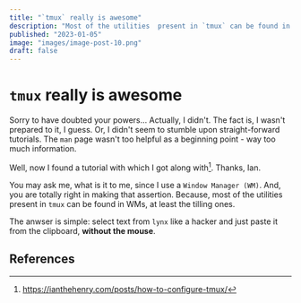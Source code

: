 ```yaml
---
title: "`tmux` really is awesome"
description: "Most of the utilities  present in `tmux` can be found in WMs, at least the tilling ones. The anwser is simple: select text from `lynx` like a hacker and just paste it."
published: "2023-01-05"
image: "images/image-post-10.png"
draft: false
---
```



# `tmux` really is awesome

Sorry to have doubted your powers... Actually, I didn't. The fact is, I wasn't 
prepared to it, I guess. Or, I didn't seem to stumble upon straight-forward 
tutorials. The `man` page wasn't too helpful as a beginning point - way too 
much information.

Well, now I found a tutorial with which I got along with[^1]. Thanks, Ian.

You may ask me, what is it to me, since I use a `Window Manager (WM)`. And, you 
are totally right in making that assertion. Because, most of the utilities 
present in `tmux` can be found in WMs, at least the tilling ones.

The anwser is simple: select text from `lynx` like a hacker and just paste it 
from the clipboard, **without the mouse**.


## References
[^1]: https://ianthehenry.com/posts/how-to-configure-tmux/

